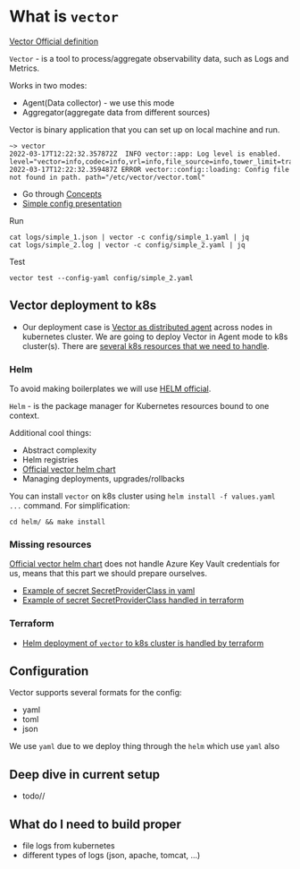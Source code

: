 # What is `vector`
[Vector Official definition](https://vector.dev/docs/about/what-is-vector/)

`Vector` - is a tool to process/aggregate observability data, such as Logs and Metrics.

Works in two modes: 
- Agent(Data collector) - we use this mode
- Aggregator(aggregate data from different sources)

Vector is binary application that you can set up on local machine and run.

```shell
~> vector
2022-03-17T12:22:32.357872Z  INFO vector::app: Log level is enabled. level="vector=info,codec=info,vrl=info,file_source=info,tower_limit=trace,rdkafka=info,buffers=info"
2022-03-17T12:22:32.359487Z ERROR vector::config::loading: Config file not found in path. path="/etc/vector/vector.toml"
```

- Go through [Concepts](https://vector.dev/docs/about/concepts/)
- [Simple config presentation](./config/simple_1.yaml)

Run
```shell
cat logs/simple_1.json | vector -c config/simple_1.yaml | jq
cat logs/simple_2.log | vector -c config/simple_2.yaml | jq
```

Test
```shell
vector test --config-yaml config/simple_2.yaml
```

## Vector deployment to k8s
- Our deployment case is [Vector as distributed agent](https://vector.dev/docs/setup/deployment/topologies/) across nodes in kubernetes cluster.
We are going to deploy Vector in Agent mode to k8s cluster(s).
There are [several k8s resources that we need to handle](../setup/vector/internal/as_agent).

### Helm
To avoid making boilerplates we will use [HELM official](https://helm.sh/).

`Helm` - is the package manager for Kubernetes resources bound to one context.

Additional cool things:
- Abstract complexity
- Helm registries
- [Official vector helm chart](https://github.com/vectordotdev/helm-charts/blob/develop/charts/vector/README.md)
- Managing deployments, upgrades/rollbacks

You can install `vector` on k8s cluster using `helm install -f values.yaml ...` command.
For simplification:
```shell
cd helm/ && make install
```

### Missing resources
[Official vector helm chart](https://github.com/vectordotdev/helm-charts/tree/develop/charts/vector/templates) does not handle Azure Key Vault credentials for us,
means that this part we should prepare ourselves.

- [Example of secret SecretProviderClass in yaml](https://github.com/bring/iac-customerfront/blob/master/test/kubernetes-deployments/assets/vector/debug/secret-provider-class.yaml)
- [Example of secret SecretProviderClass handled in terraform](https://github.com/bring/iac-customerfront/blob/master/test/kubernetes-deployments/vector.tf#L13-L57)

### Terraform

- [Helm deployment of `vector` to k8s cluster is handled by terraform](https://github.com/bring/iac-customerfront/blob/master/test/kubernetes-deployments/vector.tf#L59-L69)


## Configuration
Vector supports several formats for the config:
- yaml
- toml
- json

We use `yaml` due to we deploy thing through the `helm` which use `yaml` also

## Deep dive in current setup
- todo//

## What do I need to build proper
- file logs from kubernetes
- different types of logs (json, apache, tomcat, ...)
